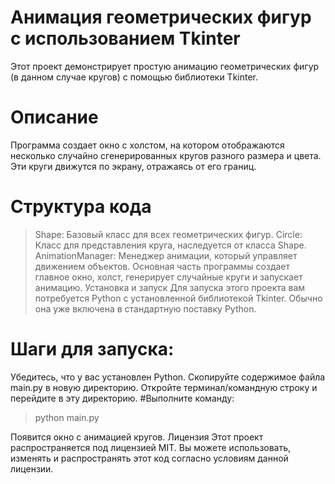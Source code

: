 # Анимация геометрических фигур с использованием Tkinter
Этот проект демонстрирует простую анимацию геометрических фигур (в данном случае кругов) с помощью библиотеки Tkinter.

# Описание
Программа создает окно с холстом, на котором отображаются несколько случайно сгенерированных кругов разного размера и цвета. Эти круги движутся по экрану, отражаясь от его границ.

# Структура кода
>Shape: Базовый класс для всех геометрических фигур.
>Circle: Класс для представления круга, наследуется от класса Shape.
>AnimationManager: Менеджер анимации, который управляет движением объектов.
>Основная часть программы создает главное окно, холст, генерирует случайные круги и запускает анимацию.
>Установка и запуск
Для запуска этого проекта вам потребуется Python с установленной библиотекой Tkinter. Обычно она уже включена в стандартную поставку Python.

# Шаги для запуска:
Убедитесь, что у вас установлен Python.
Скопируйте содержимое файла main.py в новую директорию.
Откройте терминал/командную строку и перейдите в эту директорию.
#Выполните команду:

>python main.py

Появится окно с анимацией кругов.
Лицензия
Этот проект распространяется под лицензией MIT. Вы можете использовать, изменять и распространять этот код согласно условиям данной лицензии.